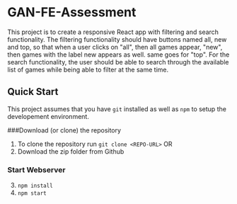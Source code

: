 # GAN-FE-Assessment
This project is to create a responsive React app with filtering and search functionality. 
The filtering functionality should have buttons named all, new and top, 
so that when a user clicks on "all", then all games appear, "new", then games with the label new appears as well. same goes for "top".
For the search functionality, the user should be able to search through the available list of games while being able to filter at the same time.
## Quick Start
This project assumes that you have `git` installed as well as `npm` to setup the developement environment.

###Download (or clone) the repository
1. To clone the repository run `git clone <REPO-URL>`
 OR
2. Download the zip folder from Github

### Start Webserver
3. `npm install`
4. `npm start`
